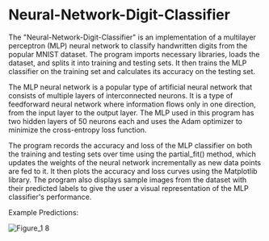 # Neural-Network-Digit-Classifier

The "Neural-Network-Digit-Classifier" is an implementation of a multilayer perceptron (MLP) neural network to classify handwritten digits from the popular MNIST dataset. The program imports necessary libraries, loads the dataset, and splits it into training and testing sets. It then trains the MLP classifier on the training set and calculates its accuracy on the testing set.

The MLP neural network is a popular type of artificial neural network that consists of multiple layers of interconnected neurons. It is a type of feedforward neural network where information flows only in one direction, from the input layer to the output layer. The MLP used in this program has two hidden layers of 50 neurons each and uses the Adam optimizer to minimize the cross-entropy loss function.

The program records the accuracy and loss of the MLP classifier on both the training and testing sets over time using the partial_fit() method, which updates the weights of the neural network incrementally as new data points are fed to it. It then plots the accuracy and loss curves using the Matplotlib library. The program also displays sample images from the dataset with their predicted labels to give the user a visual representation of the MLP classifier's performance.

Example Predictions:

![Figure_1 8](https://user-images.githubusercontent.com/94536625/234828717-a947937c-6384-4a76-b3d5-294d69669757.png)

